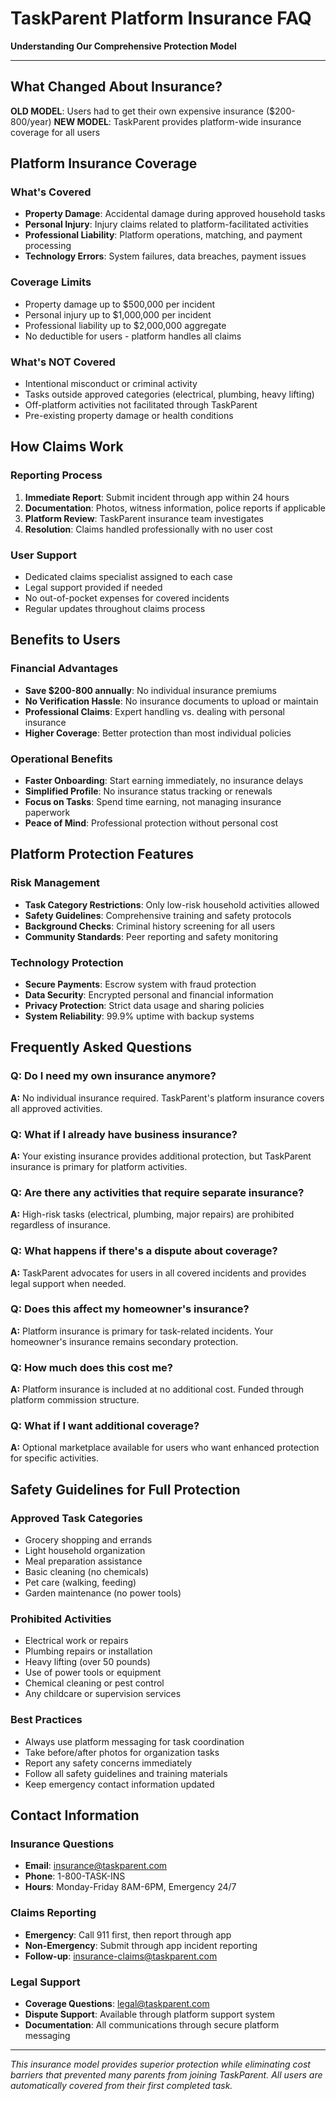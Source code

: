 # TaskParent Platform Insurance FAQ

**Understanding Our Comprehensive Protection Model**

---

## What Changed About Insurance?

**OLD MODEL**: Users had to get their own expensive insurance ($200-800/year)
**NEW MODEL**: TaskParent provides platform-wide insurance coverage for all users

## Platform Insurance Coverage

### What's Covered
- **Property Damage**: Accidental damage during approved household tasks
- **Personal Injury**: Injury claims related to platform-facilitated activities  
- **Professional Liability**: Platform operations, matching, and payment processing
- **Technology Errors**: System failures, data breaches, payment issues

### Coverage Limits
- Property damage up to $500,000 per incident
- Personal injury up to $1,000,000 per incident
- Professional liability up to $2,000,000 aggregate
- No deductible for users - platform handles all claims

### What's NOT Covered
- Intentional misconduct or criminal activity
- Tasks outside approved categories (electrical, plumbing, heavy lifting)
- Off-platform activities not facilitated through TaskParent
- Pre-existing property damage or health conditions

## How Claims Work

### Reporting Process
1. **Immediate Report**: Submit incident through app within 24 hours
2. **Documentation**: Photos, witness information, police reports if applicable
3. **Platform Review**: TaskParent insurance team investigates
4. **Resolution**: Claims handled professionally with no user cost

### User Support
- Dedicated claims specialist assigned to each case
- Legal support provided if needed
- No out-of-pocket expenses for covered incidents
- Regular updates throughout claims process

## Benefits to Users

### Financial Advantages
- **Save $200-800 annually**: No individual insurance premiums
- **No Verification Hassle**: No insurance documents to upload or maintain
- **Professional Claims**: Expert handling vs. dealing with personal insurance
- **Higher Coverage**: Better protection than most individual policies

### Operational Benefits
- **Faster Onboarding**: Start earning immediately, no insurance delays
- **Simplified Profile**: No insurance status tracking or renewals
- **Focus on Tasks**: Spend time earning, not managing insurance paperwork
- **Peace of Mind**: Professional protection without personal cost

## Platform Protection Features

### Risk Management
- **Task Category Restrictions**: Only low-risk household activities allowed
- **Safety Guidelines**: Comprehensive training and safety protocols
- **Background Checks**: Criminal history screening for all users
- **Community Standards**: Peer reporting and safety monitoring

### Technology Protection
- **Secure Payments**: Escrow system with fraud protection
- **Data Security**: Encrypted personal and financial information
- **Privacy Protection**: Strict data usage and sharing policies
- **System Reliability**: 99.9% uptime with backup systems

## Frequently Asked Questions

### Q: Do I need my own insurance anymore?
**A:** No individual insurance required. TaskParent's platform insurance covers all approved activities.

### Q: What if I already have business insurance?
**A:** Your existing insurance provides additional protection, but TaskParent insurance is primary for platform activities.

### Q: Are there any activities that require separate insurance?
**A:** High-risk tasks (electrical, plumbing, major repairs) are prohibited regardless of insurance.

### Q: What happens if there's a dispute about coverage?
**A:** TaskParent advocates for users in all covered incidents and provides legal support when needed.

### Q: Does this affect my homeowner's insurance?
**A:** Platform insurance is primary for task-related incidents. Your homeowner's insurance remains secondary protection.

### Q: How much does this cost me?
**A:** Platform insurance is included at no additional cost. Funded through platform commission structure.

### Q: What if I want additional coverage?
**A:** Optional marketplace available for users who want enhanced protection for specific activities.

## Safety Guidelines for Full Protection

### Approved Task Categories
- Grocery shopping and errands
- Light household organization
- Meal preparation assistance
- Basic cleaning (no chemicals)
- Pet care (walking, feeding)
- Garden maintenance (no power tools)

### Prohibited Activities
- Electrical work or repairs
- Plumbing repairs or installation
- Heavy lifting (over 50 pounds)
- Use of power tools or equipment
- Chemical cleaning or pest control
- Any childcare or supervision services

### Best Practices
- Always use platform messaging for task coordination
- Take before/after photos for organization tasks
- Report any safety concerns immediately
- Follow all safety guidelines and training materials
- Keep emergency contact information updated

## Contact Information

### Insurance Questions
- **Email**: insurance@taskparent.com
- **Phone**: 1-800-TASK-INS
- **Hours**: Monday-Friday 8AM-6PM, Emergency 24/7

### Claims Reporting
- **Emergency**: Call 911 first, then report through app
- **Non-Emergency**: Submit through app incident reporting
- **Follow-up**: insurance-claims@taskparent.com

### Legal Support
- **Coverage Questions**: legal@taskparent.com
- **Dispute Support**: Available through platform support system
- **Documentation**: All communications through secure platform messaging

---

*This insurance model provides superior protection while eliminating cost barriers that prevented many parents from joining TaskParent. All users are automatically covered from their first completed task.*